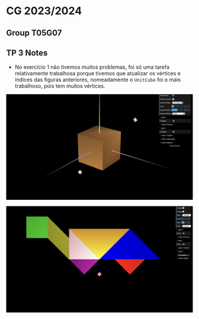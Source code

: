 # CG 2023/2024

## Group T05G07

## TP 3 Notes

- No exercício 1 não tivemos muitos problemas, foi só uma tarefa relativamente trabalhosa porque tivemos que atualizar os vértices e índices das figuras anteriores, nomeadamente o `UnitCube` foi o mais trabalhoso, pois tem muitos vértices.

![tp3-1](screenshots/cg-t05g07-tp3-1.png)

![tp3-2](screenshots/cg-t05g07-tp3-2.png)
